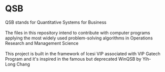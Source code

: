 # QSB
QSB stands for Quantitative Systems for Business<br/><br/>
The files in this repository intend to contribute with computer programs applying the most widely used problem-solving algorithms in Operations Research and Management Science<br/><br/>
This project is built in the framework of Icesi VIP associated with VIP Gatech Program and it's inspired in the famous but deprecated WinQSB by Yih-Long Chang
